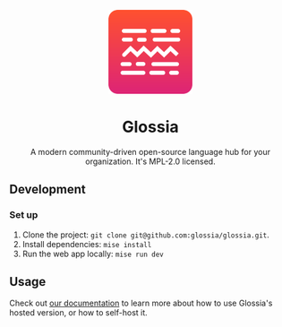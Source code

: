 <p align="center">
    <img  width="150" src="./logo.svg"/>
</p>
<h1 align="center">Glossia</h1>
<div align="center">
    <!-- Badges -->
</div>
<p align="center">
    A modern community-driven open-source language hub for your organization.
    It's MPL-2.0 licensed.
</p>

## Development

### Set up

1. Clone the project: `git clone git@github.com:glossia/glossia.git`.
2. Install dependencies: `mise install`
3. Run the web app locally: `mise run dev`

## Usage

Check out [our documentation](https://docs.glossia.ai) to learn more about how to use Glossia's hosted version, or how to self-host it.
